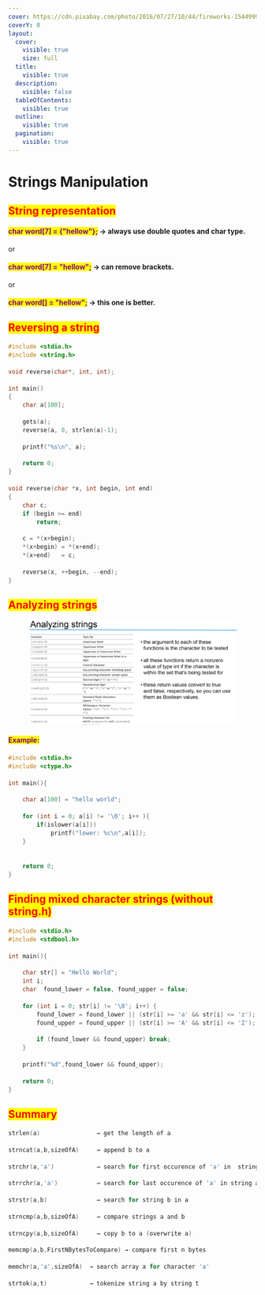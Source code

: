 ```yaml
---
cover: https://cdn.pixabay.com/photo/2016/07/27/10/44/fireworks-1544999_1280.jpg
coverY: 0
layout:
  cover:
    visible: true
    size: full
  title:
    visible: true
  description:
    visible: false
  tableOfContents:
    visible: true
  outline:
    visible: true
  pagination:
    visible: true
---
```


# Strings Manipulation

## <mark style="color:red;">String representation</mark>

#### <mark style="color:purple;">char word\[7] = {"hellow"};</mark> → always use double quotes and char type.

or

#### <mark style="color:purple;">char word\[7] = "hellow";</mark> → can remove brackets.

or

#### <mark style="color:purple;">char word\[] = "hellow";</mark> → this one is better.

## <mark style="color:red;">Reversing a string</mark>

```c
#include <stdio.h>
#include <string.h>

void reverse(char*, int, int);

int main()
{
    char a[100];
    
    gets(a);
    reverse(a, 0, strlen(a)-1);
    
    printf("%s\n", a);
    
    return 0;
}

void reverse(char *x, int begin, int end)
{
    char c;
    if (begin >= end)
        return;
        
    c = *(x+begin);
    *(x+begin) = *(x+end);
    *(x+end)   = c;
    
    reverse(x, ++begin, --end);
}
```

## <mark style="color:red;">Analyzing strings</mark>

<figure><img src="../../.gitbook/assets/image (14).png" alt=""><figcaption></figcaption></figure>

#### <mark style="color:purple;">Example:</mark>

```c
#include <stdio.h>
#include <ctype.h>

int main(){

    char a[100] = "hello world";

    for (int i = 0; a[i] != '\0'; i++ ){
        if(islower(a[i]))
            printf("lower: %c\n",a[i]);
    }


    return 0;
}
```

## <mark style="color:red;">Finding mixed character strings (without string.h)</mark>

```c
#include <stdio.h>
#include <stdbool.h>

int main(){

    char str[] = "Hello World";
    int i;
    char  found_lower = false, found_upper = false;

    for (int i = 0; str[i] != '\0'; i++) {
        found_lower = found_lower || (str[i] >= 'a' && str[i] <= 'z');
        found_upper = found_upper || (str[i] >= 'A' && str[i] <= 'Z');

        if (found_lower && found_upper) break;
    }

    printf("%d",found_lower && found_upper);

    return 0;
}
```

## <mark style="color:red;">Summary</mark>

```c
strlen(a)                → get the length of a

strncat(a,b,sizeOfA)     → append b to a 

strchr(a,'a')            → search for first occurence of 'a' in  string a

strrchr(a,'a')           → search for last occurence of 'a' in string a

strstr(a,b)              → search for string b in a

strncmp(a,b,sizeOfA)     → compare strings a and b

strncpy(a,b,sizeOfA)     → copy b to a (overwrite a)

memcmp(a,b,FirstNBytesToCompare) → compare first n bytes

memchr(a,'a',sizeOfA)  → search array a for character 'a'

strtok(a,t)            → tokenize string a by string t
```
